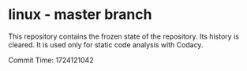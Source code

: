 # linux - master branch

This repository contains the frozen state of the repository.
Its history is cleared. It is used only for static code
analysis with Codacy.

Commit Time: 1724121042